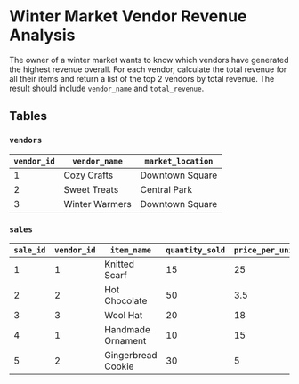 # Winter Market Vendor Revenue Analysis

The owner of a winter market wants to know which vendors have generated the highest revenue overall. For each vendor, calculate the total revenue for all their items and return a list of the top 2 vendors by total revenue. The result should include `vendor_name` and `total_revenue`.

## Tables

### `vendors`

| `vendor_id` | `vendor_name`   | `market_location` |
|-------------|-----------------|-------------------|
| 1           | Cozy Crafts     | Downtown Square   |
| 2           | Sweet Treats    | Central Park      |
| 3           | Winter Warmers  | Downtown Square   |

### `sales`

| `sale_id` | `vendor_id` | `item_name`        | `quantity_sold` | `price_per_unit` |
|-----------|-------------|--------------------|-----------------|------------------|
| 1         | 1           | Knitted Scarf      | 15              | 25               |
| 2         | 2           | Hot Chocolate      | 50              | 3.5              |
| 3         | 3           | Wool Hat           | 20              | 18               |
| 4         | 1           | Handmade Ornament  | 10              | 15               |
| 5         | 2           | Gingerbread Cookie | 30              | 5                |
